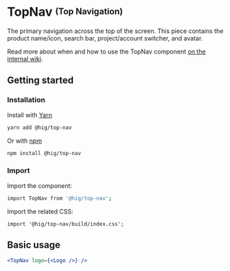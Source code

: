 # TopNav <sup><sub>(Top Navigation)</sub></sup>

The primary navigation across the top of the screen. This piece contains the product name/icon, search bar, project/account switcher, and avatar.

Read more about when and how to use the TopNav component [on the internal wiki](https://wiki.autodesk.com/x/8cvzEw).

## Getting started

### Installation

Install with [Yarn](https://yarnpkg.com/)

```bash
yarn add @hig/top-nav
```

Or with [npm](https://www.npmjs.com/)

```bash
npm install @hig/top-nav
```

### Import

Import the component:

```bash
import TopNav from '@hig/top-nav';
```

Import the related CSS:

```
import '@hig/top-nav/build/index.css';
```

## Basic usage

```jsx
<TopNav logo={<Logo />} />
```
